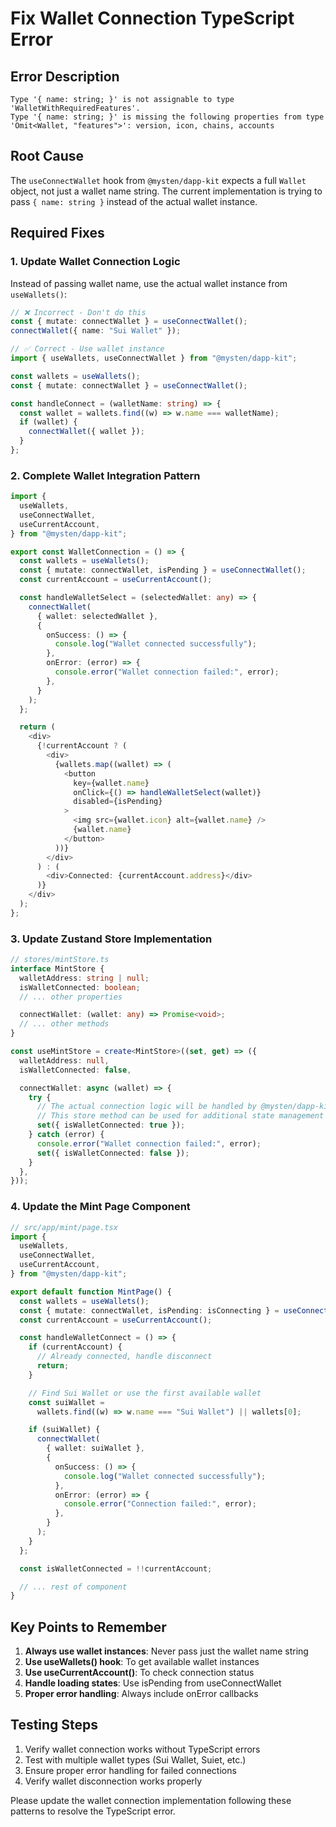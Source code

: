 # Fix Wallet Connection TypeScript Error

## Error Description

```
Type '{ name: string; }' is not assignable to type 'WalletWithRequiredFeatures'.
Type '{ name: string; }' is missing the following properties from type 'Omit<Wallet, "features">': version, icon, chains, accounts
```

## Root Cause

The `useConnectWallet` hook from `@mysten/dapp-kit` expects a full `Wallet` object, not just a wallet name string. The current implementation is trying to pass `{ name: string }` instead of the actual wallet instance.

## Required Fixes

### 1. Update Wallet Connection Logic

Instead of passing wallet name, use the actual wallet instance from `useWallets()`:

```typescript
// ❌ Incorrect - Don't do this
const { mutate: connectWallet } = useConnectWallet();
connectWallet({ name: "Sui Wallet" });

// ✅ Correct - Use wallet instance
import { useWallets, useConnectWallet } from "@mysten/dapp-kit";

const wallets = useWallets();
const { mutate: connectWallet } = useConnectWallet();

const handleConnect = (walletName: string) => {
  const wallet = wallets.find((w) => w.name === walletName);
  if (wallet) {
    connectWallet({ wallet });
  }
};
```

### 2. Complete Wallet Integration Pattern

```typescript
import {
  useWallets,
  useConnectWallet,
  useCurrentAccount,
} from "@mysten/dapp-kit";

export const WalletConnection = () => {
  const wallets = useWallets();
  const { mutate: connectWallet, isPending } = useConnectWallet();
  const currentAccount = useCurrentAccount();

  const handleWalletSelect = (selectedWallet: any) => {
    connectWallet(
      { wallet: selectedWallet },
      {
        onSuccess: () => {
          console.log("Wallet connected successfully");
        },
        onError: (error) => {
          console.error("Wallet connection failed:", error);
        },
      }
    );
  };

  return (
    <div>
      {!currentAccount ? (
        <div>
          {wallets.map((wallet) => (
            <button
              key={wallet.name}
              onClick={() => handleWalletSelect(wallet)}
              disabled={isPending}
            >
              <img src={wallet.icon} alt={wallet.name} />
              {wallet.name}
            </button>
          ))}
        </div>
      ) : (
        <div>Connected: {currentAccount.address}</div>
      )}
    </div>
  );
};
```

### 3. Update Zustand Store Implementation

```typescript
// stores/mintStore.ts
interface MintStore {
  walletAddress: string | null;
  isWalletConnected: boolean;
  // ... other properties

  connectWallet: (wallet: any) => Promise<void>;
  // ... other methods
}

const useMintStore = create<MintStore>((set, get) => ({
  walletAddress: null,
  isWalletConnected: false,

  connectWallet: async (wallet) => {
    try {
      // The actual connection logic will be handled by @mysten/dapp-kit hooks
      // This store method can be used for additional state management
      set({ isWalletConnected: true });
    } catch (error) {
      console.error("Wallet connection failed:", error);
      set({ isWalletConnected: false });
    }
  },
}));
```

### 4. Update the Mint Page Component

```typescript
// src/app/mint/page.tsx
import {
  useWallets,
  useConnectWallet,
  useCurrentAccount,
} from "@mysten/dapp-kit";

export default function MintPage() {
  const wallets = useWallets();
  const { mutate: connectWallet, isPending: isConnecting } = useConnectWallet();
  const currentAccount = useCurrentAccount();

  const handleWalletConnect = () => {
    if (currentAccount) {
      // Already connected, handle disconnect
      return;
    }

    // Find Sui Wallet or use the first available wallet
    const suiWallet =
      wallets.find((w) => w.name === "Sui Wallet") || wallets[0];

    if (suiWallet) {
      connectWallet(
        { wallet: suiWallet },
        {
          onSuccess: () => {
            console.log("Wallet connected successfully");
          },
          onError: (error) => {
            console.error("Connection failed:", error);
          },
        }
      );
    }
  };

  const isWalletConnected = !!currentAccount;

  // ... rest of component
}
```

## Key Points to Remember

1. **Always use wallet instances**: Never pass just the wallet name string
2. **Use useWallets() hook**: To get available wallet instances
3. **Use useCurrentAccount()**: To check connection status
4. **Handle loading states**: Use isPending from useConnectWallet
5. **Proper error handling**: Always include onError callbacks

## Testing Steps

1. Verify wallet connection works without TypeScript errors
2. Test with multiple wallet types (Sui Wallet, Suiet, etc.)
3. Ensure proper error handling for failed connections
4. Verify wallet disconnection works properly

Please update the wallet connection implementation following these patterns to resolve the TypeScript error.
